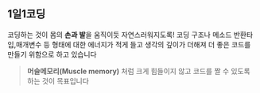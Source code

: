 
## 1일1코딩  
코딩하는 것이 몸의 **손과 발**을 움직이듯 자연스러워지도록!
코딩 구조나 메소드 반환타입,매개변수 등 형태에 대한 에너지가 적게 들고 
생각의 깊이가 더해져 더 좋은 코드를 만들기 위함으로 하고 있습니다  

>__머슬메모리(Muscle memory)__ 처럼 크게 힘들이지 않고 코드를 짤 수 있도록 하는 것이 목표입니다

 
